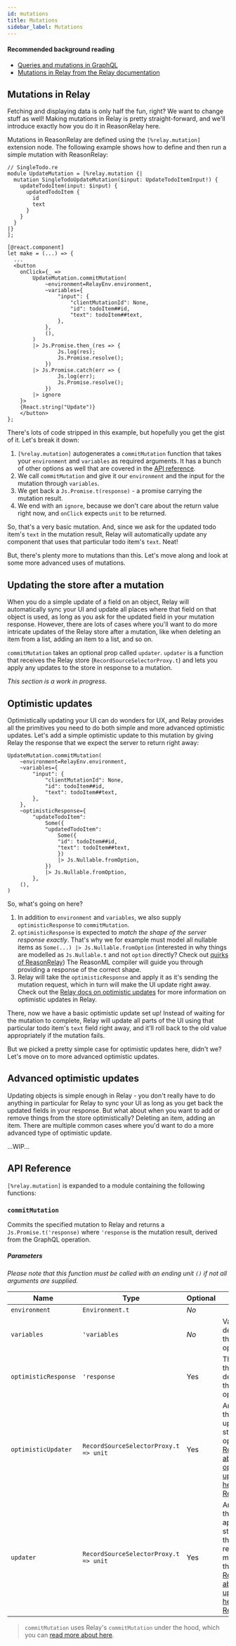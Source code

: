 ```yaml
---
id: mutations
title: Mutations
sidebar_label: Mutations
---
```


#### Recommended background reading

- [Queries and mutations in GraphQL](https://graphql.org/learn/queries/)
- [Mutations in Relay from the Relay documentation](https://relay.dev/docs/en/mutations)

## Mutations in Relay

Fetching and displaying data is only half the fun, right? We want to change stuff as well! Making mutations in Relay is pretty straight-forward, and we'll introduce exactly how you do it in ReasonRelay here.

Mutations in ReasonRelay are defined using the `[%relay.mutation]` extension node. The following example shows how to define and then run a simple mutation with ReasonRelay:

```reason
// SingleTodo.re
module UpdateMutation = [%relay.mutation {|
  mutation SingleTodoUpdateMutation($input: UpdateTodoItemInput!) {
    updateTodoItem(input: $input) {
      updatedTodoItem {
        id
        text
      }
    }
  }
|}
];

[@react.component]
let make = (...) => {
  ...
  <button
    onClick={_ =>
        UpdateMutation.commitMutation(
            ~environment=RelayEnv.environment,
            ~variables={
                "input": {
                    "clientMutationId": None,
                    "id": todoItem##id,
                    "text": todoItem##text,
                },
            },
            (),
        )
        |> Js.Promise.then_(res => {
                Js.log(res);
                Js.Promise.resolve();
            })
        |> Js.Promise.catch(err => {
                Js.log(err);
                Js.Promise.resolve();
            })
        |> ignore
    }>
    {React.string("Update")}
    </button>
};

```

There's lots of code stripped in this example, but hopefully you get the gist of it. Let's break it down:

1. `[%relay.mutation]` autogenerates a `commitMutation` function that takes your `environment` and `variables` as required arguments. It has a bunch of other options as well that are covered in the [API reference](#api-reference).
2. We call `commitMutation` and give it our `environment` and the input for the mutation through `variables`.
3. We get back a `Js.Promise.t(response)` - a promise carrying the mutation result.
4. We end with an `ignore`, because we don't care about the return value right now, and `onClick` expects `unit` to be returned.

So, that's a very basic mutation. And, since we ask for the updated todo item's `text` in the mutation result, Relay will automatically update any component that uses that particular todo item's `text`.
Neat!

But, there's plenty more to mutations than this. Let's move along and look at some more advanced uses of mutations.

## Updating the store after a mutation

When you do a simple update of a field on an object, Relay will automatically sync your UI and update all places where that field on that object is used, as long as you ask for the updated field in your mutation response. However, there are lots of cases where you'll want to do more intricate updates of the Relay store after a mutation, like when deleting an item from a list, adding an item to a list, and so on.

`commitMutation` takes an optional prop called `updater`. `updater` is a function that receives the Relay store (`RecordSourceSelectorProxy.t`) and lets you apply any updates to the store in response to a mutation.

_This section is a work in progress_.

## Optimistic updates

Optimistically updating your UI can do wonders for UX, and Relay provides all the primitives you need to do both simple and more advanced optimistic updates. Let's add a simple optimistic update to this mutation by giving Relay the response that we expect the server to return right away:

```reason
UpdateMutation.commitMutation(
    ~environment=RelayEnv.environment,
    ~variables={
        "input": {
            "clientMutationId": None,
            "id": todoItem##id,
            "text": todoItem##text,
        },
    },
    ~optimisticResponse={
        "updateTodoItem":
            Some({
            "updatedTodoItem":
                Some({
                "id": todoItem##id,
                "text": todoItem##text,
                })
                |> Js.Nullable.fromOption,
            })
            |> Js.Nullable.fromOption,
        },
    (),
)
```

So, what's going on here?

1. In addition to `environment` and `variables`, we also supply `optimisticResponse` to `commitMutation`.
2. `optimisticResponse` is expected to _match the shape of the server response exactly_. That's why we for example must model all nullable items as `Some(...) |> Js.Nullable.fromOption` (interested in why things are modelled as `Js.Nullable.t` and not `option` directly? Check out [quirks of ReasonRelay](quirks-of-reason-relay)) The ReasonML compiler will guide you through providing a response of the correct shape.
3. Relay will take the `optimisticResponse` and apply it as it's sending the mutation request, which in turn will make the UI update right away. Check out the [Relay docs on optimistic updates](https://relay.dev/docs/en/mutations#optimistic-updates) for more information on optimistic updates in Relay.

There, now we have a basic optimistic update set up! Instead of waiting for the mutation to complete, Relay will update all parts of the UI using that particular todo item's `text` field right away, and it'll roll back to the old value appropriately if the mutation fails.

But we picked a pretty simple case for optimistic updates here, didn't we? Let's move on to more advanced optimistic updates.

## Advanced optimistic updates

Updating objects is simple enough in Relay - you don't really have to do anything in particular for Relay to sync your UI as long as you get back the updated fields in your response. But what about when you want to add or remove things from the store optimistically? Deleting an item, adding an item. There are multiple common cases where you'd want to do a more advanced type of optimistic update.

...WIP...

## API Reference

`[%relay.mutation]` is expanded to a module containing the following functions:

### `commitMutation`

Commits the specified mutation to Relay and returns a `Js.Promise.t('response)` where `'response` is the mutation result, derived from the GraphQL operation.

##### Parameters

_Please note that this function must be called with an ending unit `()` if not all arguments are supplied._

| Name                 | Type                                  | Optional | Notes                                                                                                                                                                                                                      |
| -------------------- | ------------------------------------- | -------- | -------------------------------------------------------------------------------------------------------------------------------------------------------------------------------------------------------------------------- |
| `environment`        | `Environment.t`                       | _No_     |                                                                                                                                                                                                                            |
| `variables`          | `'variables`                          | _No_     | Variables derived from the GraphQL operation                                                                                                                                                                               |
| `optimisticResponse` | `'response`                           | Yes      | The shape of the response, derived from the GraphQL operation.                                                                                                                                                             |
| `optimisticUpdater`  | `RecordSourceSelectorProxy.t => unit` | Yes      | An updater that can update the store optimistically. [Read more about optimistic updaters here in the Relay docs](https://relay.dev/docs/en/mutations#using-updater-and-optimisticupdater)                                 |
| `updater`            | `RecordSourceSelectorProxy.t => unit` | Yes      | An updater that will be applied to the store when the mutation results are merged to the store. [Read more about updaters here in the Relay docs](https://relay.dev/docs/en/mutations#using-updater-and-optimisticupdater) |

> `commitMutation` uses Relay's `commitMutation` under the hood, which you can [read more about here](https://relay.dev/docs/en/mutations#commitmutation).
